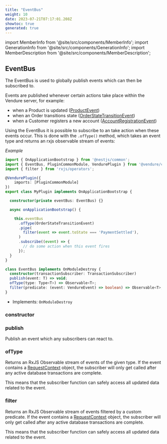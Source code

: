 ```yaml
---
title: "EventBus"
weight: 10
date: 2023-07-21T07:17:01.208Z
showtoc: true
generated: true
---
```

<!-- This file was generated from the Vendure source. Do not modify. Instead, re-run the "docs:build" script -->
import MemberInfo from '@site/src/components/MemberInfo';
import GenerationInfo from '@site/src/components/GenerationInfo';
import MemberDescription from '@site/src/components/MemberDescription';


## EventBus

<GenerationInfo sourceFile="packages/core/src/event-bus/event-bus.ts" sourceLine="57" packageName="@vendure/core" />

The EventBus is used to globally publish events which can then be subscribed to.

Events are published whenever certain actions take place within the Vendure server, for example:

* when a Product is updated (<a href='/docs/reference/typescript-api/events/event-types#productevent'>ProductEvent</a>)
* when an Order transitions state (<a href='/docs/reference/typescript-api/events/event-types#orderstatetransitionevent'>OrderStateTransitionEvent</a>)
* when a Customer registers a new account (<a href='/docs/reference/typescript-api/events/event-types#accountregistrationevent'>AccountRegistrationEvent</a>)

Using the EventBus it is possible to subscribe to an take action when these events occur.
This is done with the `.ofType()` method, which takes an event type and returns an rxjs observable
stream of events:

*Example*

```ts
import { OnApplicationBootstrap } from '@nestjs/common';
import { EventBus, PluginCommonModule, VendurePlugin } from '@vendure/core';
import { filter } from 'rxjs/operators';

@VendurePlugin({
    imports: [PluginCommonModule]
})
export class MyPlugin implements OnApplicationBootstrap {

  constructor(private eventBus: EventBus) {}

  async onApplicationBootstrap() {

    this.eventBus
      .ofType(OrderStateTransitionEvent)
      .pipe(
        filter(event => event.toState === 'PaymentSettled'),
      )
      .subscribe((event) => {
        // do some action when this event fires
      });
  }
}
```

```ts title="Signature"
class EventBus implements OnModuleDestroy {
  constructor(transactionSubscriber: TransactionSubscriber)
  publish(event: T) => void;
  ofType(type: Type<T>) => Observable<T>;
  filter(predicate: (event: VendureEvent) => boolean) => Observable<T>;
}
```
* Implements: <code>OnModuleDestroy</code>



<div className="members-wrapper">

### constructor

<MemberInfo kind="method" type="(transactionSubscriber: TransactionSubscriber) => EventBus"   />


### publish

<MemberInfo kind="method" type="(event: T) => void"   />

Publish an event which any subscribers can react to.
### ofType

<MemberInfo kind="method" type="(type: Type&#60;T&#62;) => Observable&#60;T&#62;"   />

Returns an RxJS Observable stream of events of the given type.
If the event contains a <a href='/docs/reference/typescript-api/request/request-context#requestcontext'>RequestContext</a> object, the subscriber
will only get called after any active database transactions are complete.

This means that the subscriber function can safely access all updated
data related to the event.
### filter

<MemberInfo kind="method" type="(predicate: (event: <a href='/docs/reference/typescript-api/events/vendure-event#vendureevent'>VendureEvent</a>) =&#62; boolean) => Observable&#60;T&#62;"   />

Returns an RxJS Observable stream of events filtered by a custom predicate.
If the event contains a <a href='/docs/reference/typescript-api/request/request-context#requestcontext'>RequestContext</a> object, the subscriber
will only get called after any active database transactions are complete.

This means that the subscriber function can safely access all updated
data related to the event.


</div>
